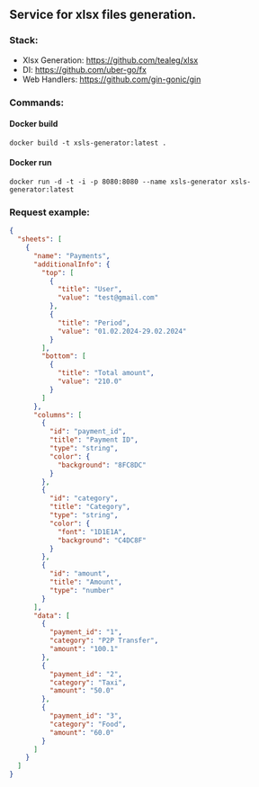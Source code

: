 ## Service for xlsx files generation.
### Stack:

* Xlsx Generation: https://github.com/tealeg/xlsx
* DI: https://github.com/uber-go/fx
* Web Handlers: https://github.com/gin-gonic/gin

### Commands:

#### Docker build
````shell
docker build -t xsls-generator:latest .
````

#### Docker run
````shell
docker run -d -t -i -p 8080:8080 --name xsls-generator xsls-generator:latest
````

### Request example:
```json
{
  "sheets": [
    {
      "name": "Payments",
      "additionalInfo": {
        "top": [
          {
            "title": "User",
            "value": "test@gmail.com"
          },
          {
            "title": "Period",
            "value": "01.02.2024-29.02.2024"
          }
        ],
        "bottom": [
          {
            "title": "Total amount",
            "value": "210.0"
          }
        ]
      },
      "columns": [
        {
          "id": "payment_id",
          "title": "Payment ID",
          "type": "string",
          "color": {
            "background": "8FC8DC"
          }
        },
        {
          "id": "category",
          "title": "Category",
          "type": "string",
          "color": {
            "font": "1D1E1A",
            "background": "C4DC8F"
          }
        },
        {
          "id": "amount",
          "title": "Amount",
          "type": "number"
        }
      ],
      "data": [
        {
          "payment_id": "1",
          "category": "P2P Transfer",
          "amount": "100.1"
        },
        {
          "payment_id": "2",
          "category": "Taxi",
          "amount": "50.0"
        },
        {
          "payment_id": "3",
          "category": "Food",
          "amount": "60.0"
        }
      ]
    }
  ]
}
```